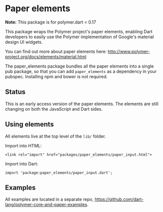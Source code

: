# Paper elements

**Note:** This package is for polymer.dart < 0.17

This package wraps the Polymer project's paper elements, enabling Dart
developers to easily use the Polymer implementation of Google's material
design UI widgets.

You can find out more about paper elements here:
http://www.polymer-project.org/docs/elements/material.html

The paper_elements package bundles all the paper elements into a single pub
package, so that you can add `paper_elements` as a dependency in your pubspec.
Installing npm and bower is not required.
   

## Status

This is an early access version of the paper elements. The elements are still
changing on both the JavaScript and Dart sides.


## Using elements

All elements live at the top level of the `lib/` folder.

Import into HTML:

    <link rel="import" href="packages/paper_elements/paper_input.html">

Import into Dart:

    import 'package:paper_elements/paper_input.dart';
 

## Examples

All examples are located in a separate repo,
https://github.com/dart-lang/polymer-core-and-paper-examples.



